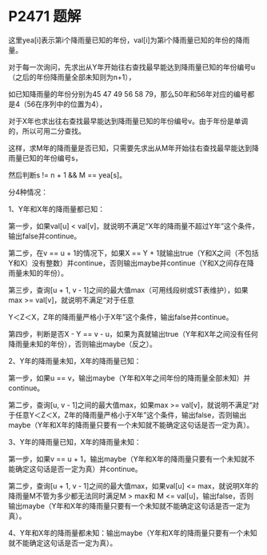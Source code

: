 # P2471 题解

这里yea[i]表示第i个降雨量已知的年份，val[i]为第i个降雨量已知的年份的降雨量。

对于每一次询问，先求出从Y年开始往右查找最早能达到降雨量已知的年份编号u（之后的年份降雨量全部未知则为n+1），

如已知降雨量的年份分别为45 47 49 56 58 79，那么50年和56年对应的编号都是4（56在序列中的位置为4），

对于X年也求出往右查找最早能达到降雨量已知的年份编号v。由于年份是单调的，所以可用二分查找。

这样，求M年的降雨量是否已知，只需要先求出从M年开始往右查找最早能达到降雨量已知的年份编号s，

然后判断s != n + 1 && M == yea[s]。

分4种情况：

1、Y年和X年的降雨量都已知：

第一步，如果val[u] < val[v]，就说明不满足“X年的降雨量不超过Y年”这个条件，输出false并continue。

第二步，在v == u + 1的情况下，如果X == Y + 1就输出true（Y和X之间（不包括Y和X）没有整数）并continue，否则输出maybe并continue（Y和X之间存在降雨量未知的年份）。

第三步，查询[u + 1, v - 1]之间的最大值max（可用线段树或ST表维护），如果max >= val[v]，就说明不满足“对于任意

Y＜Z＜X，Z年的降雨量严格小于X年”这个条件，输出false并continue。

第四步，判断是否X - Y == v - u，如果为真就输出true（Y年和X年之间没有任何降雨量未知的年份），否则输出maybe（反之）。

2、Y年的降雨量未知，X年的降雨量已知：

第一步，如果u == v，输出maybe（Y年和X年之间年份的降雨量全部未知）并continue。

第二步，查询[u, v - 1]之间的最大值max，如果max >= val[v]，就说明不满足“对于任意Y＜Z＜X，Z年的降雨量严格小于X年”这个条件，输出false，否则输出maybe（Y年和X年的降雨量只要有一个未知就不能确定这句话是否一定为真）。

3、Y年的降雨量已知，X年的降雨量未知：

第一步，如果v == u + 1，输出maybe（Y年和X年的降雨量只要有一个未知就不能确定这句话是否一定为真）并continue。

第二步，查询[u + 1, v - 1]之间的最大值max，如果val[u] <= max，就说明X年的降雨量M不管为多少都无法同时满足M > max和 M <= val[u]，输出false，否则输出maybe（Y年和X年的降雨量只要有一个未知就不能确定这句话是否一定为真）。

4、Y年和X年的降雨量都未知：输出maybe（Y年和X年的降雨量只要有一个未知就不能确定这句话是否一定为真）。
